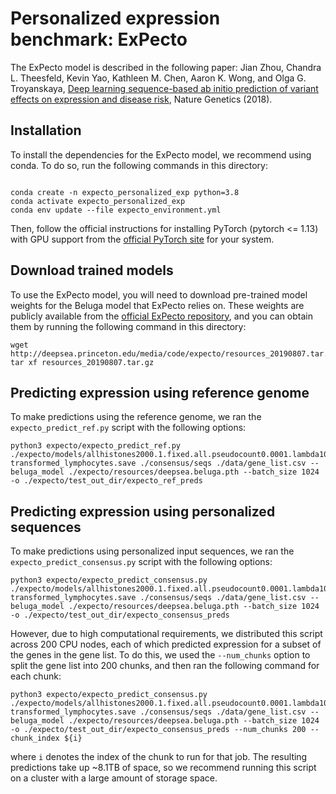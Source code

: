 # Personalized expression benchmark: ExPecto
The ExPecto model is described in the following paper: Jian Zhou, Chandra L. Theesfeld, Kevin Yao, Kathleen M. Chen, Aaron K. Wong,  and Olga G. Troyanskaya, [Deep learning sequence-based ab initio prediction of variant effects on expression and disease risk](https://www.nature.com/articles/s41588-018-0160-6), Nature Genetics (2018).

## Installation
To install the dependencies for the ExPecto model, we recommend using conda. To do so, run the following commands in this directory:
```

conda create -n expecto_personalized_exp python=3.8
conda activate expecto_personalized_exp
conda env update --file expecto_environment.yml
```

Then, follow the official instructions for installing PyTorch (pytorch <= 1.13) with GPU support from the [official PyTorch site](https://pytorch.org/get-started/previous-versions) for your system.

## Download trained models
To use the ExPecto model, you will need to download pre-trained model weights for the Beluga model that ExPecto relies on. These weights are publicly available from the [official ExPecto repository](https://github.com/FunctionLab/ExPecto/tree/master), and you can obtain them by running the following command in this directory:
```
wget http://deepsea.princeton.edu/media/code/expecto/resources_20190807.tar.gz; tar xf resources_20190807.tar.gz
```

## Predicting expression using reference genome
To make predictions using the reference genome, we ran the `expecto_predict_ref.py` script with the following options:
```
python3 expecto/expecto_predict_ref.py ./expecto/models/allhistones2000.1.fixed.all.pseudocount0.0001.lambda100.round100.basescore2.Cells_EBV-transformed_lymphocytes.save ./consensus/seqs ./data/gene_list.csv --beluga_model ./expecto/resources/deepsea.beluga.pth --batch_size 1024 -o ./expecto/test_out_dir/expecto_ref_preds
```

## Predicting expression using personalized sequences
To make predictions using personalized input sequences, we ran the `expecto_predict_consensus.py` script with the following options:
```
python3 expecto/expecto_predict_consensus.py ./expecto/models/allhistones2000.1.fixed.all.pseudocount0.0001.lambda100.round100.basescore2.Cells_EBV-transformed_lymphocytes.save ./consensus/seqs ./data/gene_list.csv --beluga_model ./expecto/resources/deepsea.beluga.pth --batch_size 1024 -o ./expecto/test_out_dir/expecto_consensus_preds
```
However, due to high computational requirements, we distributed this script across 200 CPU nodes, each of which predicted expression for a subset of the genes in the gene list. To do this, we used the `--num_chunks` option to split the gene list into 200 chunks, and then ran the following command for each chunk:
```
python3 expecto/expecto_predict_consensus.py ./expecto/models/allhistones2000.1.fixed.all.pseudocount0.0001.lambda100.round100.basescore2.Cells_EBV-transformed_lymphocytes.save ./consensus/seqs ./data/gene_list.csv --beluga_model ./expecto/resources/deepsea.beluga.pth --batch_size 1024 -o ./expecto/test_out_dir/expecto_consensus_preds --num_chunks 200 --chunk_index ${i}
```
where `i` denotes the index of the chunk to run for that job. The resulting predictions take up ~8.1TB of space, so we recommend running this script on a cluster with a large amount of storage space.

